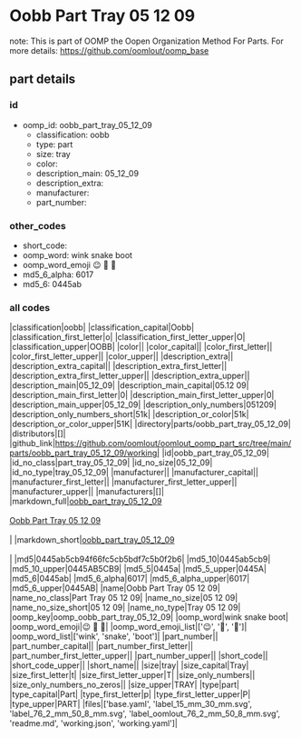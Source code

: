 # Oobb Part Tray 05 12 09  

note: This is part of OOMP the Oopen Organization Method For Parts. For more details: https://github.com/oomlout/oomp_base

##  part details





### id
* oomp_id: oobb_part_tray_05_12_09
  * classification: oobb
  * type: part
  * size: tray
  * color: 
  * description_main: 05_12_09
  * description_extra: 
  * manufacturer: 
  * part_number: 

### other_codes
* short_code: 
* oomp_word: wink snake boot
* oomp_word_emoji :wink: :snake: :boot:
* md5_6_alpha: 6017
* md5_6: 0445ab

### all codes 
|classification|oobb|
|classification_capital|Oobb|
|classification_first_letter|o|
|classification_first_letter_upper|O|
|classification_upper|OOBB|
|color||
|color_capital||
|color_first_letter||
|color_first_letter_upper||
|color_upper||
|description_extra||
|description_extra_capital||
|description_extra_first_letter||
|description_extra_first_letter_upper||
|description_extra_upper||
|description_main|05_12_09|
|description_main_capital|05.12 09|
|description_main_first_letter|0|
|description_main_first_letter_upper|0|
|description_main_upper|05_12_09|
|description_only_numbers|051209|
|description_only_numbers_short|51k|
|description_or_color|51k|
|description_or_color_upper|51K|
|directory|parts/oobb_part_tray_05_12_09|
|distributors|[]|
|github_link|https://github.com/oomlout/oomlout_oomp_part_src/tree/main/parts/oobb_part_tray_05_12_09/working|
|id|oobb_part_tray_05_12_09|
|id_no_class|part_tray_05_12_09|
|id_no_size|05_12_09|
|id_no_type|tray_05_12_09|
|manufacturer||
|manufacturer_capital||
|manufacturer_first_letter||
|manufacturer_first_letter_upper||
|manufacturer_upper||
|manufacturers|[]|
|markdown_full|[oobb_part_tray_05_12_09](https://github.com/oomlout/oomlout_oomp_part_src/tree/main/parts/oobb_part_tray_05_12_09/working)<br>[](https://github.com/oomlout/oomlout_oomp_part_src/tree/main/parts/oobb_part_tray_05_12_09/working)<br>[Oobb Part Tray 05 12 09](https://github.com/oomlout/oomlout_oomp_part_src/tree/main/parts/oobb_part_tray_05_12_09/working)<br><br>|
|markdown_short|[oobb_part_tray_05_12_09](https://github.com/oomlout/oomlout_oomp_part_src/tree/main/parts/oobb_part_tray_05_12_09/working)<br><br>|
|md5|0445ab5cb94f66fc5cb5bdf7c5b0f2b6|
|md5_10|0445ab5cb9|
|md5_10_upper|0445AB5CB9|
|md5_5|0445a|
|md5_5_upper|0445A|
|md5_6|0445ab|
|md5_6_alpha|6017|
|md5_6_alpha_upper|6017|
|md5_6_upper|0445AB|
|name|Oobb Part Tray 05 12 09|
|name_no_class|Part Tray 05 12 09|
|name_no_size|05 12 09|
|name_no_size_short|05 12 09|
|name_no_type|Tray 05 12 09|
|oomp_key|oomp_oobb_part_tray_05_12_09|
|oomp_word|wink snake boot|
|oomp_word_emoji|:wink: :snake: :boot:|
|oomp_word_emoji_list|[':wink:', ':snake:', ':boot:']|
|oomp_word_list|['wink', 'snake', 'boot']|
|part_number||
|part_number_capital||
|part_number_first_letter||
|part_number_first_letter_upper||
|part_number_upper||
|short_code||
|short_code_upper||
|short_name||
|size|tray|
|size_capital|Tray|
|size_first_letter|t|
|size_first_letter_upper|T|
|size_only_numbers||
|size_only_numbers_no_zeros||
|size_upper|TRAY|
|type|part|
|type_capital|Part|
|type_first_letter|p|
|type_first_letter_upper|P|
|type_upper|PART|
|files|['base.yaml', 'label_15_mm_30_mm.svg', 'label_76_2_mm_50_8_mm.svg', 'label_oomlout_76_2_mm_50_8_mm.svg', 'readme.md', 'working.json', 'working.yaml']|
